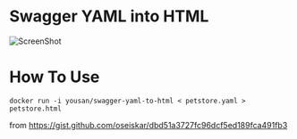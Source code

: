 # Swagger YAML into HTML

![ScreenShot](https://github.com/yousan/swagger-yaml-to-html/blob/master/screenshot-1.png?raw=true "ScreenShot")

# How To Use
```
docker run -i yousan/swagger-yaml-to-html < petstore.yaml > petstore.html
```

from https://gist.github.com/oseiskar/dbd51a3727fc96dcf5ed189fca491fb3
